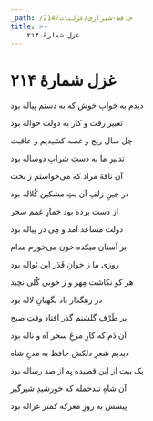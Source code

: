 ```yaml
---
_path: /حافظ-شیرازی/غزلیات/214
title: >-
    غزل شمارهٔ ۲۱۴
---
```

# غزل شمارهٔ ۲۱۴

<div class="b" id="bn1"><div class="m1"><p>دیدم به خوابِ خوش که به دستم پیاله بود</p></div>
<div class="m2"><p>تعبیر رفت و کار به دولت حواله بود</p></div></div>
<div class="b" id="bn2"><div class="m1"><p>چل سال رنج و غصه کشیدیم و عاقبت</p></div>
<div class="m2"><p>تدبیرِ ما به دستِ شرابِ دوساله بود</p></div></div>
<div class="b" id="bn3"><div class="m1"><p>آن نافهٔ مراد که می‌خواستم ز بخت</p></div>
<div class="m2"><p>در چینِ زلفِ آن بتِ مشکین کُلاله بود</p></div></div>
<div class="b" id="bn4"><div class="m1"><p>از دست برده بود خمارِ غمم سحر</p></div>
<div class="m2"><p>دولت مساعد آمد و مِی در پیاله بود</p></div></div>
<div class="b" id="bn5"><div class="m1"><p>بر آستان میکده خون می‌خورم مدام</p></div>
<div class="m2"><p>روزی ما ز خوانِ قَدَر این نَواله بود</p></div></div>
<div class="b" id="bn6"><div class="m1"><p>هر کو نکاشت مِهر و ز خوبی گُلی نچید</p></div>
<div class="m2"><p>در رهگذار باد نگهبانِ لاله بود</p></div></div>
<div class="b" id="bn7"><div class="m1"><p>بر طَرْفِ گلشنم گذر افتاد وقتِ صبح</p></div>
<div class="m2"><p>آن دَم که کارِ مرغِ سحر آه و ناله بود</p></div></div>
<div class="b" id="bn8"><div class="m1"><p>دیدیم شعرِ دلکش حافظ به مدحِ شاه</p></div>
<div class="m2"><p>یک بیت از این قصیده بِه از صد رساله بود</p></div></div>
<div class="b" id="bn9"><div class="m1"><p>آن شاهِ تندحمله که خورشیدِ شیرگیر</p></div>
<div class="m2"><p>پیشش به روزِ معرکه کمتر غزاله بود</p></div></div>
